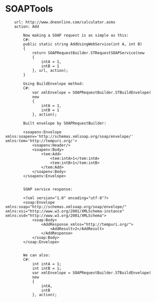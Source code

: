 # SOAPTools
                  
        url: http://www.dneonline.com/calculator.asmx
        action: Add
             
            Now making a SOAP request is as simple as this:
            C#:           
            public static string AddUsingWebService(int A, int B)
            {  
                return SOAPRequestBuilder.STRequestSOAPService(new
                { 
                    intA = 1,
                    intB = 1
                }, url, action);
            }
            
            Using BuildEnvelope method:
            C#:
                var xmlEnvelope = SOAPRequestBuilder.STBuildEnvelope(
                new
                {
                    intA = 1,
                    intB = 1
                }, action);
                
            Built envelope by SOAPRequestBuilder:
            
            <soapenv:Envelope xmlns:soapenv='http://schemas.xmlsoap.org/soap/envelope/' xmlns:tem='http://tempuri.org/'>
            	<soapenv:Header/>
            	<soapenv:Body>
            		<tem:Add>
            			<tem:intA>1</tem:intA>
            			<tem:intB>1</tem:intB>
            		</tem:Add>
            	</soapenv:Body>
            </soapenv:Envelope>
            

            SOAP service response:
            
            <?xml version="1.0" encoding="utf-8"?>
            <soap:Envelope xmlns:soap="http://schemas.xmlsoap.org/soap/envelope/" xmlns:xsi="http://www.w3.org/2001/XMLSchema-instance" xmlns:xsd="http://www.w3.org/2001/XMLSchema">
            	<soap:Body>
            		<AddResponse xmlns="http://tempuri.org/">
            			<AddResult>2</AddResult>
            		</AddResponse>
            	</soap:Body>
            </soap:Envelope>
             
             
            We can also:             
            C#:            
                int intA = 1;
                int intB = 1;
                var xmlEnvelope = SOAPRequestBuilder.STBuildEnvelope(
                new
                {
                    intA,
                    intB
                }, action);
                
              


